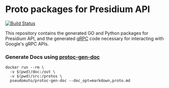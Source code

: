 Proto packages for Presidium API
===========================

[![Build Status](https://travis-ci.org/google/go-genproto.svg?branch=master)](https://travis-ci.org/presidium-io/presidium-genproto.svg?branch=master)

This repository contains the generated GO and Python packages for Presidium API, and the generated [gRPC](https://grpc.io) code necessary for interacting with Google's gRPC
APIs.

### Generate Docs using [protoc-gen-doc](https://github.com/pseudomuto/protoc-gen-doc) ###

```
docker run --rm \
  -v $(pwd)/doc:/out \
  -v $(pwd)/src:/protos \
  pseudomuto/protoc-gen-doc --doc_opt=markdown,proto.md
```
